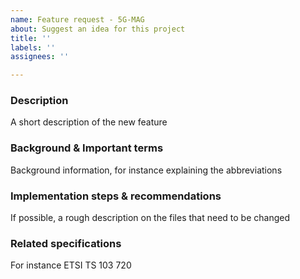 ```yaml
---
name: Feature request - 5G-MAG
about: Suggest an idea for this project
title: ''
labels: ''
assignees: ''

---
```


### Description
A short description of the new feature

### Background & Important terms
Background information, for instance explaining the abbreviations 

### Implementation steps & recommendations
If possible, a rough description on the files that need to be changed

### Related specifications
For instance ETSI TS 103 720
